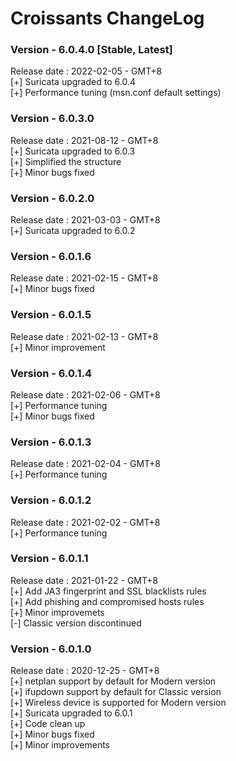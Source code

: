 # Croissants ChangeLog

### Version - 6.0.4.0 [Stable, Latest]  
Release date : 2022-02-05 - GMT+8  
[+] Suricata upgraded to 6.0.4  
[+] Performance tuning (msn.conf default settings)  

### Version - 6.0.3.0  
Release date : 2021-08-12 - GMT+8  
[+] Suricata upgraded to 6.0.3  
[+] Simplified the structure  
[+] Minor bugs fixed  

### Version - 6.0.2.0  
Release date : 2021-03-03 - GMT+8  
[+] Suricata upgraded to 6.0.2  

### Version - 6.0.1.6  
Release date : 2021-02-15 - GMT+8  
[+] Minor bugs fixed  

### Version - 6.0.1.5  
Release date : 2021-02-13 - GMT+8  
[+] Minor improvement  

### Version - 6.0.1.4  
Release date : 2021-02-06 - GMT+8  
[+] Performance tuning  
[+] Minor bugs fixed

### Version - 6.0.1.3  
Release date : 2021-02-04 - GMT+8  
[+] Performance tuning  

### Version - 6.0.1.2  
Release date : 2021-02-02 - GMT+8  
[+] Performance tuning  

### Version - 6.0.1.1  
Release date : 2021-01-22 - GMT+8  
[+] Add JA3 fingerprint and SSL blacklists rules  
[+] Add phishing and compromised hosts rules  
[+] Minor improvemets  
[-] Classic version discontinued  

### Version - 6.0.1.0 
Release date : 2020-12-25 - GMT+8  
[+] netplan support by default for Modern version  
[+] ifupdown support by default for Classic version  
[+] Wireless device is supported for Modern version  
[+] Suricata upgraded to 6.0.1  
[+] Code clean up  
[+] Minor bugs fixed  
[+] Minor improvements  

